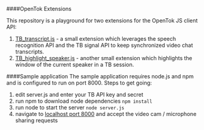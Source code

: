 ####OpenTok Extensions

This repository is a playground for two extensions for the OpenTok JS client API:

1. [TB_transcript.js](https://github.com/stsmedia/opentok-extensions/blob/master/public/TB_highlight_speaker.js) - a small extension which leverages the speech recognition API and the TB signal API to keep synchronized video chat transcripts.
2. [TB_highlight_speaker.js](https://github.com/stsmedia/opentok-extensions/blob/master/public/TB_transcript.js) - another small extension which highlights the window of the current speaker in a TB session.

####Sample application
The sample application requires node.js and npm and is configured to run on port 8000. Steps to get going:

1. edit server.js and enter your TB API key and secret
2. run npm to download node dependencies ```npm install ```
3. run node to start the server ```node server.js ```
4. navigate to [localhost port 8000](http:\\localhost:8000) and accept the video cam / microphone sharing requests
